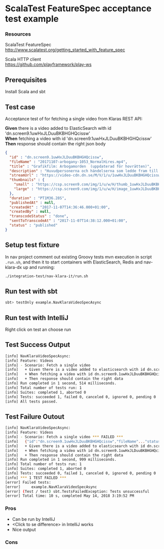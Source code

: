 # ScalaTest FeatureSpec acceptance test example

### Resources
ScalaTest FeatureSpec  
http://www.scalatest.org/getting_started_with_feature_spec

Scala HTTP client  
https://github.com/playframework/play-ws

## Prerequisites ##
Install Scala and sbt

## Test case ##
Acceptance test of for fetching a single video from Klaras REST API:   
 
<b>Given</b> there is a video added to ElasticSearch with id 'dn.screen9.1uwHxJLDuuBKBHGHQcissw'  
<b>When</b> fetching a video with id 'dn.screen9.1uwHxJLDuuBKBHGHQcissw'  
<b>Then</b> response should contain the right json body  

```json
{
  "id" : "dn.screen9.1uwHxJLDuuBKBHGHQcissw",
  "fileName" : "20171107-arbogany-1053_NormalHires.mp4",
  "title" : "Grafikfilm: Arbogamorden  (uppdaterad för hovrätten)",
  "description" : "Huvudpersonerna och händelserna som ledde fram till rättegången och dom mot den 42:åriga kvinnan och hennes pojkvän. Nu prövas målet i Svea Hovrätt",
  "streamUrl" : "https://video-cdn.dn.se/M/V/1/u/1uwHxJLDuuBKBHGHQcissw_360p_h264h.mp4?v=1&token=0ed558211ccafe3db4784",
  "thumbnails" : {
    "small" : "https://csp.screen9.com/img/1/u/w/H/thumb_1uwHxJLDuuBKBHGHQcissw/8.jpg",
    "large" : "https://csp.screen9.com/img/1/u/w/H/image_1uwHxJLDuuBKBHGHQcissw/8.jpg"
  },
  "duration" : "PT1M36.28S",
  "publishedAt" : null,
  "createdAt" : "2017-11-07T14:36:46.000+01:00",
  "createdBy" : null,
  "transcodeStatus" : "done",
  "sentToTranscodeAt" : "2017-11-07T14:38:12.000+01:00",
  "status" : "published"
}
```

## Setup test fixture ##
In nav project comment out existing Groovy tests mvn execution in script `.run.sh`, and then it to start containers with ElasticSearch, Redis and nav-klara-dx up and running:
```sh
./integration-test/nav-klara-it/run.sh
```

## Run test with sbt ##
```sh
sbt> testOnly example.NavKlaraVideoSpecAsync 
```

## Run test with IntelliJ ##
Right click on test an choose run

## Test Success Output
```sh
[info] NavKlaraVideoSpecAsync:
[info] Feature: Videos
[info] - Scenario: Fetch a single video
[info]   + Given there is a video added to elasticsearch with id dn.screen9.1uwHxJLDuuBKBHGHQcissw
[info]   + When fetching a video with id dn.screen9.1uwHxJLDuuBKBHGHQcissw
[info]   + Then response should contain the right data
[info] Run completed in 1 second, 514 milliseconds.
[info] Total number of tests run: 1
[info] Suites: completed 1, aborted 0
[info] Tests: succeeded 1, failed 0, canceled 0, ignored 0, pending 0
[info] All tests passed.
```

## Test Failure Outout
```sh
[info] NavKlaraVideoSpecAsync:
[info] Feature: Videos
[info] - Scenario: Fetch a single video *** FAILED ***
[info]   {"id":"dn.screen9.1uwHxJLDuuBKBHGHQcissw","fileName"..."status":"publishedXX"} (NavKlaraVideoSpecAsync.scala:48)
[info]   + Given there is a video added to elasticsearch with id dn.screen9.1uwHxJLDuuBKBHGHQcissw
[info]   + When fetching a video with id dn.screen9.1uwHxJLDuuBKBHGHQcissw
[info]   + Then response should contain the right data
[info] Run completed in 1 second, 999 milliseconds.
[info] Total number of tests run: 1
[info] Suites: completed 1, aborted 0
[info] Tests: succeeded 0, failed 1, canceled 0, ignored 0, pending 0
[info] *** 1 TEST FAILED ***
[error] Failed tests:
[error] 	example.NavKlaraVideoSpecAsync
[error] (Test / test) sbt.TestsFailedException: Tests unsuccessful
[error] Total time: 10 s, completed May 14, 2018 3:19:52 PM
```

### Pros
+ Can be run by IntelliJ
+ \<Click to se difference> in IntelliJ works
+ Nice output
 
### Cons
